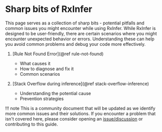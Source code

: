 # Sharp bits of RxInfer

This page serves as a collection of sharp bits - potential pitfalls and common issues you might encounter while using RxInfer. While RxInfer is designed to be user-friendly, there are certain scenarios where you might encounter unexpected behavior or errors. Understanding these can help you avoid common problems and debug your code more effectively.

1. [Rule Not Found Error](@ref rule-not-found)
   - What causes it
   - How to diagnose and fix it
   - Common scenarios

2. [Stack Overflow during inference](@ref stack-overflow-inference)
   - Understanding the potential cause
   - Prevention strategies

!!! note
    This is a community document that will be updated as we identify more common issues and their solutions. If you encounter a problem that isn't covered here, please consider opening an [issue/discussion](https://github.com/rxinfer/rxinfer/discussions) or contributing to this guide.
